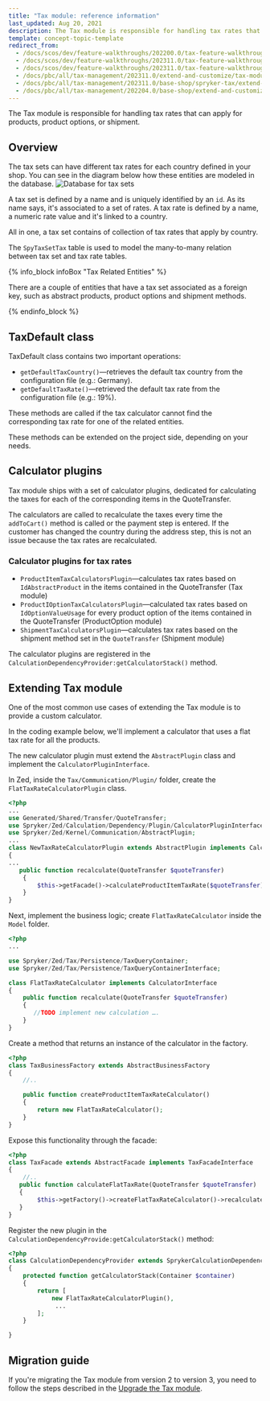 ```yaml
---
title: "Tax module: reference information"
last_updated: Aug 20, 2021
description: The Tax module is responsible for handling tax rates that can apply for products, product options, or shipment
template: concept-topic-template
redirect_from:
  - /docs/scos/dev/feature-walkthroughs/202200.0/tax-feature-walkthrough/reference-information-tax-module.html
  - /docs/scos/dev/feature-walkthroughs/202311.0/tax-feature-walkthrough/reference-information-tax-module.html  
  - /docs/scos/dev/feature-walkthroughs/202311.0/tax-feature-walkthrough/reference-information-tax-module.html
  - /docs/pbc/all/tax-management/202311.0/extend-and-customize/tax-module-reference-information.html
  - /docs/pbc/all/tax-management/202311.0/base-shop/spryker-tax/extend-and-customize/tax-module-reference-information.html
  - /docs/pbc/all/tax-management/202204.0/base-shop/extend-and-customize/tax-module-reference-information.html
---
```



The Tax module is responsible for handling tax rates that can apply for products, product options, or shipment.

## Overview

The tax sets can have different tax rates for each country defined in your shop. You can see in the diagram below how these entities are modeled in the database.
![Database for tax sets](https://spryker.s3.eu-central-1.amazonaws.com/docs/Features/Tax/Tax+Version+1.0/tax.png)

A tax set is defined by a name and is uniquely identified by an `id`. As its name says, it's associated to a set of rates. A tax rate is defined by a name, a numeric rate value and it's linked to a country.

All in one, a tax set contains of collection of tax rates that apply by country.

The `SpyTaxSetTax` table is used to model the many-to-many relation between tax set and tax rate tables.

{% info_block infoBox "Tax Related Entities" %}

There are a couple of entities that have a tax set associated as a foreign key, such as abstract products, product options and shipment methods.

{% endinfo_block %}


## TaxDefault class

TaxDefault class contains two important operations:

* `getDefaultTaxCountry()`—retrieves the default tax country from the configuration file (e.g.: Germany).
* `getDefaultTaxRate()`—retrieved the default tax rate from the configuration file (e.g.: 19%).

These methods are called if the tax calculator cannot find the corresponding tax rate for one of the related entities.

These methods can be extended on the project side, depending on your needs.

## Calculator plugins

Tax module ships with a set of calculator plugins, dedicated for calculating the taxes for each of the corresponding items in the QuoteTransfer.

The calculators are called to recalculate the taxes every time the `addToCart()` method is called or the payment step is entered. If the customer has changed the country during the address step, this is not an issue because the tax rates are recalculated.

### Calculator plugins for tax rates

* `ProductItemTaxCalculatorsPlugin`—calculates tax rates based on `IdAbstractProduct` in the items contained in the QuoteTransfer (Tax module)
* `ProductIOptionTaxCalculatorsPlugin`—calculated tax rates based on `IdOptionValueUsage` for every product option of the items contained in the QuoteTransfer (ProductOption module)
* `ShipmentTaxCalculatorsPlugin`—calculates tax rates based on the shipment method set in the `QuoteTransfer` (Shipment module)

The calculator plugins are registered in the `CalculationDependencyProvider:getCalculatorStack()` method.

## Extending Tax module

One of the most common use cases of extending the Tax module is to provide a custom calculator.

In the coding example below, we'll implement a calculator that uses a flat tax rate for all the products.

The new calculator plugin must extend the `AbstractPlugin` class and implement the `CalculatorPluginInterface`.

In Zed, inside the `Tax/Communication/Plugin/` folder, create the `FlatTaxRateCalculatorPlugin` class.

```php
<?php
...
use Generated/Shared/Transfer/QuoteTransfer;
use Spryker/Zed/Calculation/Dependency/Plugin/CalculatorPluginInterface;
use Spryker/Zed/Kernel/Communication/AbstractPlugin;
...
class NewTaxRateCalculatorPlugin extends AbstractPlugin implements CalculatorPluginInterface
{
...
   public function recalculate(QuoteTransfer $quoteTransfer)
    {
        $this->getFacade()->calculateProductItemTaxRate($quoteTransfer);
    }
}
```

Next, implement the business logic; create `FlatTaxRateCalculator` inside the `Model` folder.

```php
<?php
...

use Spryker/Zed/Tax/Persistence/TaxQueryContainer;
use Spryker/Zed/Tax/Persistence/TaxQueryContainerInterface;

class FlatTaxRateCalculator implements CalculatorInterface
{
    public function recalculate(QuoteTransfer $quoteTransfer)
    {
       //TODO implement new calculation ….
    }
}
```

Create a method that returns an instance of the calculator in the factory.

```php
<?php
class TaxBusinessFactory extends AbstractBusinessFactory
{
    //..

    public function createProductItemTaxRateCalculator()
    {
        return new FlatTaxRateCalculator();
    }
}
```

Expose this functionality through the facade:

```php
<?php
class TaxFacade extends AbstractFacade implements TaxFacadeInterface
{
    //..
   public function calculateFlatTaxRate(QuoteTransfer $quoteTransfer)
   {
        $this->getFactory()->createFlatTaxRateCalculator()->recalculate($quoteTransfer);
   }
}
```

Register the new plugin in the `CalculationDependencyProvide:getCalculatorStack()` method:

```php
<?php
class CalculationDependencyProvider extends SprykerCalculationDependencyProvider
{
    protected function getCalculatorStack(Container $container)
    {
        return [
            new FlatTaxRateCalculatorPlugin(),
             ...
        ];
    }

}
```

## Migration guide

If you're migrating the Tax module from version 2 to version 3, you need to follow the steps described in the [Upgrade the Tax module](/docs/pbc/all/tax-management/{{site.version}}/base-shop/install-and-upgrade/upgrade-the-tax-module.html).
